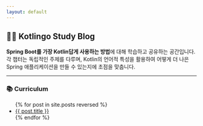 ```yaml
---
layout: default
---
```

## 👨‍💻 Kotlingo Study Blog

**Spring Boot를 가장 Kotlin답게 사용하는 방법**에 대해 학습하고 공유하는 공간입니다. 
<br>
각 챕터는 독립적인 주제를 다루며, Kotlin의 언어적 특성을 활용하여 어떻게 더 나은 Spring 애플리케이션을 만들 수 있는지에 초점을 맞춥니다.

---

### 📚 Curriculum

<ul>
  {% for post in site.posts reversed %}
    <li>
      <a href="{{ site.baseurl }}{{ post.url }}">{{ post.title }}</a>
    </li>
  {% endfor %}
</ul> 